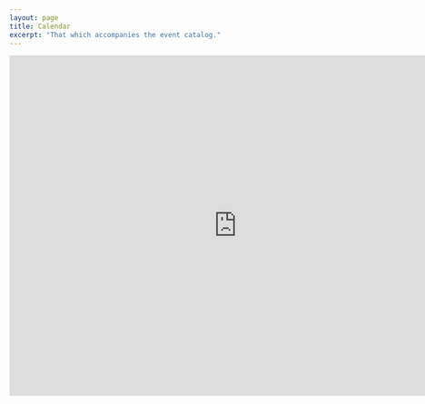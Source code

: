 ```yaml
---
layout: page
title: Calendar
excerpt: "That which accompanies the event catalog."
---
```


<iframe
src="https://www.google.com/calendar/embed?height=600" style=" border-width:0 " width="800" height="600" frameborder="0" scrolling="no"></iframe>
